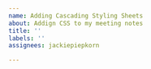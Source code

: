 ```yaml
---
name: Adding Cascading Styling Sheets
about: Addign CSS to my meeting notes
title: ''
labels: ''
assignees: jackiepiepkorn

---
```



